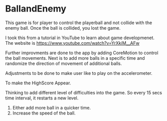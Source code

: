 # BallandEnemy

This game is for player to control the playerball and not collide with the enemy ball. Once the ball is collided, you lost the game. 

I took this from a tutorial in YouTube to learn about game developmenet. The website is https://www.youtube.com/watch?v=YrXkiM__AFw

Further improvments are done to the app by adding CoreMotion to control the ball movements. Next is to add more balls in a specific time and randomize the direction of movement of additional balls. 

Adjustments to be done to make user like to play on the accelerometer.

To make the HighScore Appear. 

Thinking to add different level of difficulties into the game. So every 15 secs time interval, it restarts a new level.

1) Either add more ball in a quicker time.
2) Increase the speed of the ball. 
